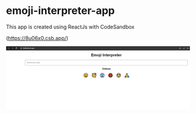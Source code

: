 # emoji-interpreter-app

This app is created using ReactJs with CodeSandbox 

(https://8u06x0.csb.app/)

![Emoji](/emoji.png)
